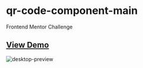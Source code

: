 # qr-code-component-main
Frontend Mentor Challenge

## <a href="https://mostafahassan-dev.github.io/qr-code-component-main/" target="_blank">View Demo</a>

![desktop-preview](https://user-images.githubusercontent.com/104537380/225340901-dea8d2c4-01e5-4bf2-a303-0780008debad.jpg)
